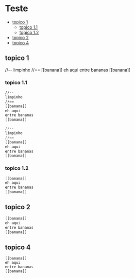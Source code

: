 # Teste

[](toc)

- [topico 1](#topico-1)
  - [topico 1.1](#topico-11)
  - [topico 1.2](#topico-12)
- [topico 2](#topico-2)
- [topico 4](#topico-4)
[](toc)

## topico 1

[](load)[](limpo.txt)[]()
//--
limpinho
//==
[[banana]]
eh aqui
entre bananas
[[banana]]
[](load)

### topico 1.1

[](load)[](limpo.txt)[](fenced)

```txt
//--
limpinho
//==
[[banana]]
eh aqui
entre bananas
[[banana]]
```

[](load)

[](load)[](limpo.txt)[](fenced=py)

```py
//--
limpinho
//==
[[banana]]
eh aqui
entre bananas
[[banana]]
```

[](load)

### topico 1.2

[](load)[](limpo.txt)[](fenced=java:filter)

```java
[[banana]]
eh aqui
entre bananas
[[banana]]
```

[](load)

## topico 2

[](load)[](limpo.txt)[](fenced:filter:py)

```py
[[banana]]
eh aqui
entre bananas
[[banana]]
```

[](load)

## topico 4

[](load)[](limpo.txt)[](fenced:filter:extract)

```extract
[[banana]]
eh aqui
entre bananas
[[banana]]
```

[](load)